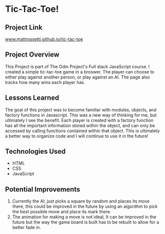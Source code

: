 # Tic-Tac-Toe!

## Project Link
www.mattrossetti.github.io/tic-tac-toe

## Project Overview
This Project is part of The Odin Project's Full stack JavaScript course. I created a simple tic-tac-toe game in a broswer. The player can choose to either play against another person, or play against an AI. The page also tracks how many wins each player has.

## Lessons Learned
The goal of this project was to become familiar with modules, objects, and factory functions in Javascript. This was a new way of thinking for me, but ultimately I see the benefit. Each player is created with a factory function has all the important information stored within the object, and can only be accessed by calling functions contained within that object. This is ultimately a better way to organize code and I will continue to use it in the future!

## Technologies Used
- HTML
- CSS
- JavaScript

## Potential Improvements
1. Currently the AI, just picks a square by random and places its move there, this could be improved in the future by using an algorithm to pick the best possible move and place its mark there.
2. The animation for making a move is not ideal, It can be improved in the future but the way the game board is built has to be rebuilt to allow for a better fade in.